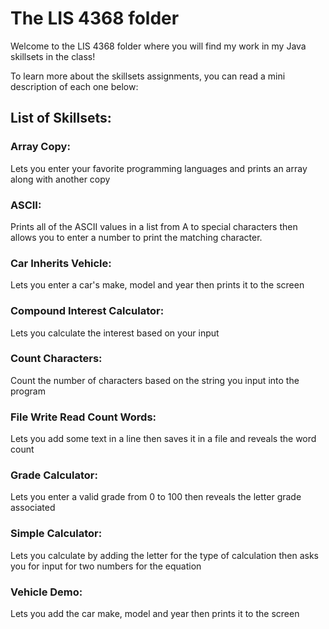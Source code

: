 # The LIS 4368 folder
Welcome to the LIS 4368 folder where you will find my work in my Java skillsets in the class!

To learn more about the skillsets assignments, you can read a mini description of each one below: 

## List of Skillsets: 
### Array Copy: 
Lets you enter your favorite programming languages and prints an array along with another copy 

### ASCII: 
Prints all of the ASCII values in a list from A to special characters then allows you to enter a number to print the matching character.

### Car Inherits Vehicle:
Lets you enter a car's make, model and year then prints it to the screen

### Compound Interest Calculator:
Lets you calculate the interest based on your input 

### Count Characters: 
Count the number of characters based on the string you input into the program

### File Write Read Count Words: 
Lets you add some text in a line then saves it in a file and reveals the word count 

### Grade Calculator: 
Lets you enter a valid grade from 0 to 100 then reveals the letter grade associated 

### Simple Calculator: 
Lets you calculate by adding the letter for the type of calculation then asks you for input for two numbers for the equation 

### Vehicle Demo: 
Lets you add the car make, model and year then prints it to the screen 